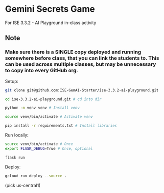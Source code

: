 # Gemini Secrets Game
For ISE 3.3.2 - AI Playground in-class activity

## Note


### Make sure there is a SINGLE copy deployed and running somewhere before class, that you can link the students to. This can be used across multiple classes, but may be unnecessary to copy into every GitHub org.


Setup:

```bash
git clone git@github.com:ISE-GenAI-Starter/ise-3.3.2-ai-playground.git # Clone this repo

cd ise-3.3.2-ai-playground.git # cd into dir

python -m venv venv # Install venv

source venv/bin/activate # Activate venv

pip install -r requirements.txt # Install libraries
```


Run locally:

```bash
source venv/bin/activate # Once
export FLASK_DEBUG=True # Once, optional

flask run
```

Deploy:

```bash
gcloud run deploy --source .
```

(pick us-central1)


